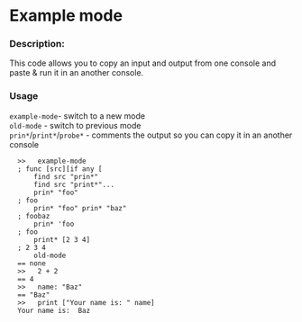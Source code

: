 # Example mode

### Description:

This code allows you to copy an input and output from one console and paste & run it in an another console.

### Usage

`example-mode`- switch to a new mode  
`old-mode` - switch to previous mode  
`prin*`/`print*`/`probe*` - comments the output so you can copy it in an another console

```
  >>   example-mode
  ; func [src][if any [
      find src "prin*"
      find src "print*"...
      prin* "foo"
  ; foo
      prin* "foo" prin* "baz"
  ; foobaz
      prin* 'foo
  ; foo
      print* [2 3 4]
  ; 2 3 4
      old-mode
  == none
  >>   2 + 2
  == 4
  >>   name: "Baz"
  == "Baz"
  >>   print ["Your name is: " name]
  Your name is:  Baz
```
